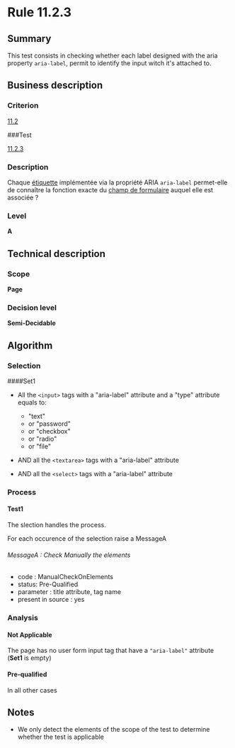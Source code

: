 # Rule 11.2.3

## Summary

This test consists in checking whether each label designed with the aria property `aria-label`, permit to identify the input witch it's attached to. 

## Business description

### Criterion

[11.2](http://references.modernisation.gouv.fr/referentiel-technique-0#crit-11-2)

###Test

[11.2.3](http://references.modernisation.gouv.fr/referentiel-technique-0#test-11-2-3)

### Description

Chaque <a href="http://references.modernisation.gouv.fr/referentiel-technique-0#mEtiquette">&eacute;tiquette</a> impl&eacute;ment&eacute;e via la propri&eacute;t&eacute; ARIA `aria-label` permet-elle de conna&icirc;tre la fonction exacte du <a href="http://references.modernisation.gouv.fr/referentiel-technique-0#mChpSaisie">champ de formulaire</a> auquel elle est associ&eacute;e ?

### Level

**A**

## Technical description

### Scope

**Page**

### Decision level

**Semi-Decidable**

## Algorithm

### Selection
####Set1

-   All the `<input>` tags with a "aria-label" attribute and a "type"
    attribute equals to:
    -   "text"
    -   or "password"
    -   or "checkbox"
    -   or "radio"
    -   or "file"

-   AND all the `<textarea>` tags with a "aria-label" attribute
-   AND all the `<select>` tags with a "aria-label" attribute

### Process

#### Test1

The slection handles the process.

For each occurence of the selection raise a MessageA

###### MessageA : Check Manually the elements

-   code : ManualCheckOnElements
-   status: Pre-Qualified
-   parameter : title attribute, tag name
-   present in source : yes

### Analysis

#### Not Applicable

The page has no user form input tag that have a `"aria-label"` attribute (**Set1** is empty)

#### Pre-qualified

In all other cases

## Notes

-   We only detect the elements of the scope of the test to determine
    whether the test is applicable
